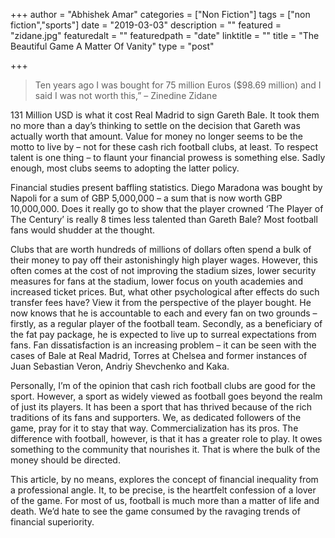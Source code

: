 +++
author = "Abhishek Amar"
categories = ["Non Fiction"]
tags = ["non fiction","sports"]
date = "2019-03-03"
description = ""
featured = "zidane.jpg"
featuredalt = ""
featuredpath = "date"
linktitle = ""
title = "The Beautiful Game A Matter Of Vanity"
type = "post"

+++



> Ten years ago I was bought for 75 million Euros ($98.69 million) and I said I was not worth this,” – Zinedine Zidane

131 Million USD is what it cost Real Madrid to sign Gareth Bale. It took them no more than a day’s thinking to settle on the decision that Gareth was actually worth that amount. Value for money no longer seems to be the motto to live by – not for these cash rich football clubs, at least. To respect talent is one thing – to flaunt your financial prowess is something else. Sadly enough, most clubs seems to adopting the latter policy.

Financial studies present baffling statistics. Diego Maradona was bought by Napoli for a sum of GBP 5,000,000 – a sum that is now worth GBP 10,000,000. Does it really go to show that the player crowned ‘The Player of The Century’ is really 8 times less talented than Gareth Bale? Most football fans would shudder at the thought.

Clubs that are worth hundreds of millions of dollars often spend a bulk of their money to pay off their astonishingly high player wages. However, this often comes at the cost of not improving the stadium sizes, lower security measures for fans at the stadium, lower focus on youth academies and increased ticket prices. But, what other psychological after effects do such transfer fees have? View it from the perspective of the player bought. He now knows that he is accountable to each and every fan on two grounds – firstly, as a regular player of the football team. Secondly, as a beneficiary of the fat pay package, he is expected to live up to surreal expectations from fans. Fan dissatisfaction is an increasing problem – it can be seen with the cases of Bale at Real Madrid, Torres at Chelsea and former instances of Juan Sebastian Veron, Andriy Shevchenko and Kaka.

Personally, I’m of the opinion that cash rich football clubs are good for the sport. However, a sport as widely viewed as football goes beyond the realm of just its players. It has been a sport that has thrived because of the rich traditions of its fans and supporters. We, as dedicated followers of the game, pray for it to stay that way. Commercialization has its pros. The difference with football, however, is that it has a greater role to play. It owes something to the community that nourishes it. That is where the bulk of the money should be directed.

This article, by no means, explores the concept of financial inequality from a professional angle. It, to be precise, is the heartfelt confession of a lover of the game. For most of us, football is much more than a matter of life and death. We’d hate to see the game consumed by the ravaging trends of financial superiority.